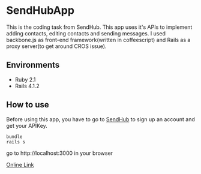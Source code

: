 
SendHubApp
====

This is the coding task from SendHub. This app uses it's APIs to implement adding contacts, editing contacts and sending messages.
I used backbone.js as front-end framework(written in coffeescript) and Rails as a proxy server(to get around CROS issue).

Environments
-
* Ruby 2.1
* Rails 4.1.2

How to use
-
Before using this app, you have to go to [SendHub](https://www.sendhub.com) to sign up an account and get your APIKey.
```
bundle 
rails s
```
go to http://localhost:3000 in your browser

[Online Link](http://sendapp.joeyhu.info/)



